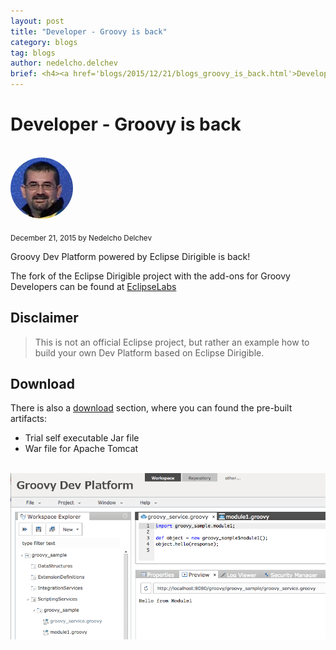 ```yaml
---
layout: post
title: "Developer - Groovy is back"
category: blogs
tag: blogs
author: nedelcho.delchev
brief: <h4><a href='blogs/2015/12/21/blogs_groovy_is_back.html'>Developer - Groovy is back</a></h4> <sub class="post-info">December 21, 2015 by Nedelcho Delchev</sub></br>Groovy Dev Platform powered by Eclipse Dirigible...<br>
---
```


Developer - Groovy is back
===

<br>
<img class="img-responsive" src="/img/team/nedelcho.delchev.png" style="border-radius: 50%;">
<br>

<sub class="post-info">December 21, 2015 by Nedelcho Delchev</sub>

Groovy Dev Platform powered by Eclipse Dirigible is back!

The fork of the Eclipse Dirigible project with the add-ons for Groovy Developers can be found at [EclipseLabs](https://github.com/eclipselabs/dirigible-groovy)

Disclaimer
----

> This is not an official Eclipse project, but rather an example how to build your own Dev Platform based on Eclipse Dirigible.

Download
----

There is also a [download](https://github.com/eclipselabs/dirigible-groovy/releases/tag/2.2.151217) section, where you can found the pre-built artifacts:

- Trial self executable Jar file
- War file for Apache Tomcat

<br>
<img src="/img/posts/groovy_dev_platform.png" width="700px"/>
<br>

